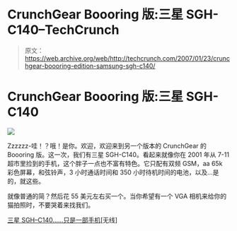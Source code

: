 # CrunchGear Boooring 版:三星 SGH-C140–TechCrunch

> 原文：<https://web.archive.org/web/http://techcrunch.com/2007/01/23/crunchgear-boooring-edition-samsung-sgh-c140/>

# CrunchGear Boooring 版:三星 SGH-C140

![](img/1c5f4de122710ca6b653dcd62f4a2ab2.png)

Zzzzzz-哇！？哦！是你。欢迎，欢迎来到另一个版本的 CrunchGear 的 Boooring 版。这一次，我们有三星 SGH-C140。看起来就像你在 2001 年从 7-11 超市里捡到的手机，这个胖子一点也不富有特色。它只配有双频 GSM，aa 65k 彩色屏幕，和弦铃声，3 小时通话时间和 350 小时待机时间的电池，以及…是的，就这些。

就像普通的简？然后花 55 美元左右买一个。当你希望有一个 VGA 相机来给你的猫拍照时，不要哭着来找我们。

[三星 SGH–C140……只是一部手机](https://web.archive.org/web/20210228074641/http://www.unwiredview.com/2007/01/23/samsung-sgh-c140-is-just-a-phone/)[无线]